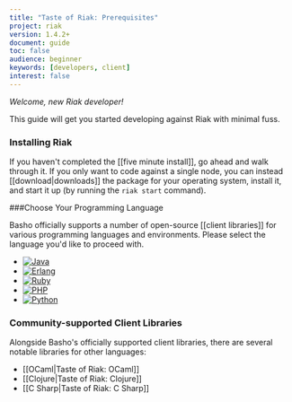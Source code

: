 ```yaml
---
title: "Taste of Riak: Prerequisites"
project: riak
version: 1.4.2+
document: guide
toc: false
audience: beginner
keywords: [developers, client]
interest: false
---
```


*Welcome, new Riak developer!*

This guide will get you started developing against Riak with minimal fuss.

### Installing Riak

If you haven't completed the [[five minute install]], go ahead and walk through it. If you only want to code against a single node, you can instead [[download|downloads]] the package for your operating system, install it, and start it up (by running the `riak start` command).

###Choose Your Programming Language

Basho officially supports a number of open-source [[client libraries]] for various programming languages and environments.  Please select the language you'd like to proceed with.

<ul class="planguages">
<li><a href="/dev/taste-of-riak/java/"><img src="/images/plangs/java.jpg" alt="Java"></a></li>
<li><a href="/dev/taste-of-riak/erlang/"><img src="/images/plangs/erlang.jpg" alt="Erlang"></a></li>
<li><a href="/dev/taste-of-riak/ruby/"><img src="/images/plangs/ruby.jpg" alt="Ruby"></a></li>
<li><a href="/dev/taste-of-riak/php/"><img src="/images/plangs/php.png" alt="PHP"></a></li>
<li><a href="/dev/taste-of-riak/python/"><img src="/images/plangs/python.png" alt="Python"></a></li>
</ul>

### Community-supported Client Libraries

Alongside Basho's officially supported client libraries, there are several
notable libraries for other languages:

* [[OCaml|Taste of Riak: OCaml]]
* [[Clojure|Taste of Riak: Clojure]]
* [[C Sharp|Taste of Riak: C Sharp]]
